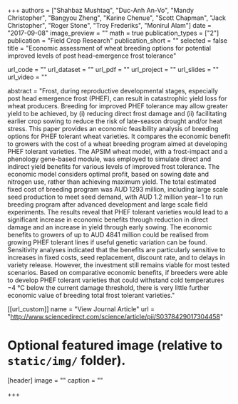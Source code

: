 +++
authors = ["Shahbaz Mushtaq", "Duc-Anh An-Vo", "Mandy Christopher", "Bangyou Zheng", "Karine Chenue", "Scott Chapman", "Jack Christopher", "Roger Stone", "Troy Frederiks", "Monirul Alam"]
date = "2017-09-08"
image_preview = ""
math = true
publication_types = ["2"]
publication = "Field Crop Research"
publication_short = ""
selected = false
title = "Economic assessment of wheat breeding options for potential improved levels of post head-emergence frost tolerance"

url_code = ""
url_dataset = ""
url_pdf = ""
url_project = ""
url_slides = ""
url_video = ""

abstract = "Frost, during reproductive developmental stages, especially post head emergence frost (PHEF), can result in catastrophic yield loss for wheat producers. Breeding for improved PHEF tolerance may allow greater yield to be achieved, by (i) reducing direct frost damage and (ii) facilitating earlier crop sowing to reduce the risk of late-season drought and/or heat stress. This paper provides an economic feasibility analysis of breeding options for PHEF tolerant wheat varieties. It compares the economic benefit to growers with the cost of a wheat breeding program aimed at developing PHEF tolerant varieties. The APSIM wheat model, with a frost-impact and a phenology gene-based module, was employed to simulate direct and indirect yield benefits for various levels of improved frost tolerance. The economic model considers optimal profit, based on sowing date and nitrogen use, rather than achieving maximum yield. The total estimated fixed cost of breeding program was AUD 1293 million, including large scale seed production to meet seed demand, with AUD 1.2 million year−1 to run breeding program after advanced development and large scale field experiments. The results reveal that PHEF tolerant varieties would lead to a significant increase in economic benefits through reduction in direct damage and an increase in yield through early sowing. The economic benefits to growers of up to AUD 4841 million could be realised from growing PHEF tolerant lines if useful genetic variation can be found. Sensitivity analyses indicated that the benefits are particularly sensitive to increases in fixed costs, seed replacement, discount rate, and to delays in variety release. However, the investment still remains viable for most tested scenarios. Based on comparative economic benefits, if breeders were able to develop PHEF tolerant varieties that could withstand cold temperatures −4 °C below the current damage threshold, there is very little further economic value of breeding total frost tolerant varieties."



[[url_custom]]
name = "View Journal Article"
url = "http://www.sciencedirect.com/science/article/pii/S0378429017304458"

# Optional featured image (relative to `static/img/` folder).
[header]
image = ""
caption = ""

+++
